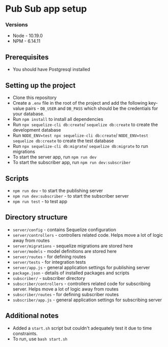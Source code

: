 # Pub Sub app setup


### Versions
* Node - 10.19.0
* NPM - 6.14.11

## Prerequisites
* You should have Postgresql installed

## Setting up the project
* Clone this repository
* Create a `.env` file in the root of the project and add the following
  key-value pairs - `DB_USER` and `DB_PASS` which should be the credentials
  for your database.
* Run `npm install` to install all dependencies
* Run `npx sequelize-cli db:create`/ `sequelize db:create` to create the development database
* Run `NODE_ENV=test npx sequelize-cli db:create`/ `NODE_ENV=test sequelize db:create` to create the test database
* Run `npx sequelize-cli db:migrate`/ `sequelize db:migrate` to run migrations
* To start the server app, run `npm run dev` 
* To start the subscriber app, run `npm run dev:subscriber`
    

## Scripts
* `npm run dev` - to start the publishing server
* `npm run dev:subscriber` - to start the subscriber server
* `npm run test` - to test app

## Directory structure

* `server/config` - contains Sequelize configuration
* `server/controllers` - controllers related code. Helps move a lot of logic away from
  routes
* `server/migrations` - sequelize migrations are stored here
* `server/models` - model definitions are stored here
* `server/routes` - for defining routes
* `server/tests` - for integration tests
* `server/app.js` - general application settings for publishing server
* `package.json` - details of installed packages and scripts
* `subscriber/` - subscriber directory 
* `subscriber/controllers` - controllers related code for subscribing server. Helps move a lot of logic away from routes
* `subscriber/routes` - for defining subscriber routes
* `subscriber/app.js` - general application settings for subscribing server

## Additional notes
* Added a `start.sh` script but couldn't adequately test it due to time constraints.
* To run, use `bash start.sh`
    